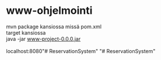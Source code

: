 # www-ohjelmointi
mvn package kansiossa missä pom.xml</br>
target kansiossa</br>
java -jar www-project-0.0.0.jar</br>
</br>
localhost:8080"# ReservationSystem" 
"# ReservationSystem" 
